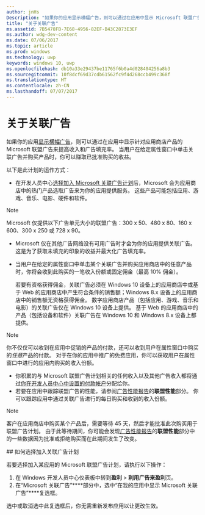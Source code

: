 ```yaml
---
author: jnHs
Description: "如果你的应用显示横幅广告，则可以通过在应用中显示 Microsoft 联盟广告来提高广告填充率和收入。"
title: "关于关联广告"
ms.assetid: 7B5478FB-7E68-4956-82EF-B43C2873E3EF
ms.author: wdg-dev-content
ms.date: 07/06/2017
ms.topic: article
ms.prod: windows
ms.technology: uwp
keywords: windows 10, uwp
ms.openlocfilehash: db10a33e29437be11765f6b0a4d028404256a8b3
ms.sourcegitcommit: 10f8dcf69d37cdb61562fc9f4d268ccb499c368f
ms.translationtype: HT
ms.contentlocale: zh-CN
ms.lasthandoff: 07/07/2017
---
```

# <a name="about-affiliate-ads"></a>关于关联广告

如果你的应用[显示横幅广告](../monetize/display-ads-in-your-app.md)，则可以通过在应用中显示针对应用商店产品的 Microsoft 联盟广告来提高收入和广告填充率。 当用户在给定属性窗口中单击关联广告并购买产品时，你可以赚取已批准购买的收益。

以下是此计划的运作方式：

* 在开发人员中心[选择加入 Microsoft 关联广告计划](#opt-in)后，Microsoft 会为应用商店中的热门产品选取广告来为你的应用提供服务。 这些产品可能包括应用、游戏、音乐、电影、硬件和软件。

 > [!NOTE]
 > Microsoft 仅提供以下广告单元大小的联盟广告：300 x 50、480 x 80、160 x 600、300 x 250 或 728 x 90。

* Microsoft 仅在其他广告网络没有可用广告时才会为你的应用提供关联广告。 这是为了获取未填充的印象的收益并最大化广告填充率。
* 当用户在给定的属性窗口中单击某个关联广告并购买应用商店中的任意产品时，你将会收到此购买的一笔收入份额或固定佣金（最高 10% 佣金）。

  若要有资格获得佣金，关联广告必须在 Windows 10 设备上的应用商店中或基于 Web 的应用商店中产生符合条件的销售额；Windows 8.x 设备上的应用商店中的销售额无资格获得佣金。 数字应用商店产品（包括应用、游戏、音乐和电影）的关联广告仅在 Windows 10 设备上提供。 基于 Web 的应用商店中的产品（包括设备和软件）关联广告在 Windows 10 和 Windows 8.x 设备上都提供。

 > [!NOTE]
 > 你不仅仅可以收到在应用中促销的产品的付款，还可以收到用户在属性窗口中购买的*任意*产品的付款。 对于在你的应用中推广的免费应用，你可以获取用户在属性窗口中进行的应用内购买的收入份额。

* 你积累的与 Microsoft 联盟广告计划相关的任何收入以及其他广告收入都将通过[你在开发人员中心中设置的付款帐户](setting-up-your-payout-account-and-tax-forms.md)分配给你。
* 若要在应用中跟踪联盟广告的性能，请参阅[广告性能报告](advertising-performance-report.md)的**联盟性能**部分。 你可以跟踪应用中通过关联广告进行的每日购买和收到的收入份额。  

 > [!NOTE]
 > 客户在应用商店中购买某个产品后，需要等待 45 天，然后才能批准此次购买用于联盟广告计划。 由于此等待期间，你可能会发现[广告性能报告](advertising-performance-report.md)的**联盟性能**部分中的一些数据因为批准或拒绝购买而在此期间发生了改变。

<span id="opt-in" />
## <a name="how-to-opt-in-to-the-affiliate-ads-program"></a>如何选择加入关联广告计划

若要选择加入某应用的 Microsoft 联盟广告计划，请执行以下操作：

1. 在 Windows 开发人员中心仪表板中转到**盈利** &gt; **利用广告来盈利**页。
2. 在“Microsoft 关联广告”****部分中，选中“在我的应用中显示 Microsoft 关联广告”****复选框。

选中或取消选中此复选框后，你无需重新发布应用以让更改生效。

